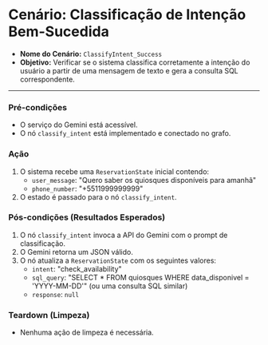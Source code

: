 # Cenário: Classificação de Intenção Bem-Sucedida

- **Nome do Cenário:** `ClassifyIntent_Success`
- **Objetivo:** Verificar se o sistema classifica corretamente a intenção do usuário a partir de uma mensagem de texto e gera a consulta SQL correspondente.

---

### Pré-condições

- O serviço do Gemini está acessível.
- O nó `classify_intent` está implementado e conectado no grafo.

### Ação

1.  O sistema recebe uma `ReservationState` inicial contendo:
    - `user_message`: "Quero saber os quiosques disponíveis para amanhã"
    - `phone_number`: "+5511999999999"
2.  O estado é passado para o nó `classify_intent`.

### Pós-condições (Resultados Esperados)

1.  O nó `classify_intent` invoca a API do Gemini com o prompt de classificação.
2.  O Gemini retorna um JSON válido.
3.  O nó atualiza a `ReservationState` com os seguintes valores:
    - `intent`: "check_availability"
    - `sql_query`: "SELECT * FROM quiosques WHERE data_disponivel = 'YYYY-MM-DD'" (ou uma consulta SQL similar)
    - `response`: `null`

### Teardown (Limpeza)

- Nenhuma ação de limpeza é necessária.
